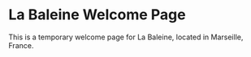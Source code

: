 # La Baleine Welcome Page

This is a temporary welcome page for La Baleine, located in Marseille, France.
